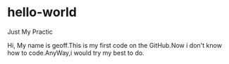 # hello-world
Just My Practic

Hi,
  My name is geoff.This is my first code on the GitHub.Now i don't know how to code.AnyWay,i would try my best to do.
